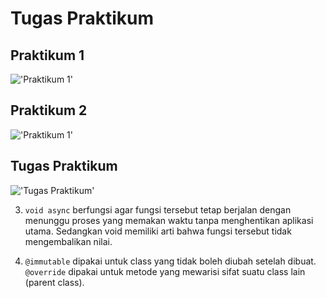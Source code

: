 # Tugas Praktikum
## Praktikum 1
!['Praktikum 1'](gif\Praktikum1.gif)
## Praktikum 2
!['Praktikum 1'](gif\Praktikum2.gif)
## Tugas Praktikum
!['Tugas Praktikum'](gif\TugasPraktikum.gif)

3. ```void async``` berfungsi agar fungsi tersebut tetap berjalan dengan menunggu proses yang memakan waktu tanpa menghentikan aplikasi utama. Sedangkan void memiliki arti bahwa fungsi tersebut tidak mengembalikan nilai.

4. ```@immutable``` dipakai untuk class yang tidak boleh diubah setelah dibuat. ```@override``` dipakai untuk metode yang mewarisi sifat suatu class lain (parent class). 